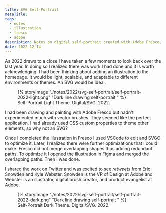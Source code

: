 ```yaml
---
title: SVG Self-Portrait
metaTitle: 
tags:
  - notes
  - illustration
  - fresco
  - adobe
description: Notes on digital self-portrait created with Adobe Fresco.
date: 2022-12-14
---
```

As 2022 draws to a close I have taken a few moments to look back over the last year. In doing so I realized there was work I had done and it is worth acknowledging. I had been thinking about adding an illustration to the homepage. It would be light, scalable, and adaptable to different environments or themes. An SVG would be ideal.

<figure>
{% storyImage "./notes/2022/svg-self-portrait/self-portrait-2022-light.png" "Dark line drawing self-portrait " %}
<figcaption>Self-Portrait Light Theme. Digital/SVG. 2022.</figcaption>
</figure>

I had been drawing and painting with Adobe Fresco but hadn't experimented much with vector brushes. They seemed like the perfect application. I had already used CSS custom properties to theme other elements, so why not an SVG?

Once I completed the illustration in Fresco I used VSCode to edit and SVGO to optimize it. Later, I realized there were further optimizations that I could make. Fresco did not merge overlapping shapes thus adding redundant paths. To optimize it I opened the illustration in Figma and merged the overlapping paths. Then I was done.

I shared the work on Twitter and was excited to see *retweets* from Eric Snowden and Kyle Webster. Snowden is the VP of Design at Adobe and Webster is an illustrator, digital brush creator, and product evangelist at Adobe.

<figure>
{% storyImage "./notes/2022/svg-self-portrait/self-portrait-2022-dark.png" "Dark line drawing self-portrait " %}
<figcaption>Self-Portrait Dark Theme. Digital/SVG. 2022.</figcaption>
</figure>

